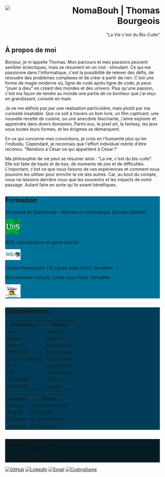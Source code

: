<div>
    <img src="https://avatars.githubusercontent.com/u/92745593?v=4" width="100px" align="left"/>
    <h1 align="right">NomaBouh | Thomas Bourgeois</h1>
    <p align="right">"La Vie c'est du Bis-Cuite"</p>
</div>
<div>
    <h2 align="left">À propos de moi</h2>
    <p>Bonjour, je m'appelle Thomas. Mon parcours et mes passions peuvent sembler éclectiques, mais se résument en un mot : stimulant. Ce qui me passionne dans l'informatique, c'est la possibilité de relever des défis, de résoudre des problèmes complexes et de créer à partir de rien. C'est une forme de magie moderne où, ligne de code après ligne de code, je peux "jouer à dieu" en créant des mondes et des univers. Plus qu'une passion, c'est ma façon de rendre au monde une partie de ce bonheur que j'ai reçu en grandissant, console en main.

Je ne me définis pas par une réalisation particulière, mais plutôt par ma curiosité insatiable. Que ce soit à travers un bon livre, un film captivant, une nouvelle recette de cuisine, ou une anecdote fascinante, j'aime explorer et apprendre dans divers domaines. Parmi eux, le pixel art, la fantasy, les jeux sous toutes leurs formes, et les énigmes se démarquent.

En ce qui concerne mes convictions, je crois en l'humanité plus qu'en l'individu. Cependant, je reconnais que l'effort individuel mérite d'être reconnu. "Rendons à César ce qui appartient à César !"

Ma philosophie de vie peut se résumer ainsi : "La vie, c'est du bis-cuite". Elle est faite de hauts et de bas, de moments de joie et de difficultés. L'important, c'est ce que nous faisons de ces expériences et comment nous pouvons les utiliser pour enrichir la vie des autres. Car, au bout du compte, nous ne laissons derrière nous que les souvenirs et les impacts de notre passage. Autant faire en sorte qu'ils soient bénéfiques.</p>
</div>

<div style="background-color: #007198;">
    <h2 align="left">Formation</h2>
    <p>Université de Sherbrooke - Maîtrise en Informatique (Double diplôme)</p>
    <img src="UDS.png" alt="Université de Sherbrooke" width="50">    
    <p>ISEP, spécialisation en génie logiciel</p>
    <img src="Isep.png" alt="ISEP" width="50">
    <p>Classe Préparatoire TSI, Lycée Jules Ferry, Versailles</p>
    <p>Baccalauréat Français, Lycée Jules Ferry, Versailles</p>
    <img src="LJFV.jpg" alt="JulesFerry" width="50">
</div>

<div style="background-color: #003C57;">
    <h2>Compétences</h2>
    <table>
        <tr>
            <th>Compétence</th>
            <th>Niveau</th>
        </tr>
        <tr>
            <td>Java</td>
            <td>Avancé</td>
        </tr>
        <tr>
            <td>Python</td>
            <td>Avancé</td>
        </tr>
        <tr>
            <td>Node.js</td>
            <td>Intermédiare</td>
        </tr>
        <tr>
            <td>MongoDB</td>
            <td>Intermédiaire</td>
        </tr>
        <tr>
            <td>Godot / GDScript</td>
            <td>Intermédiare</td>
        </tr>
        <tr>
            <td>C++</td>
            <td>Intermédiare</td>
        </tr>
        <tr>
            <td>C#</td>
            <td>Intermédiare</td>
        </tr>
        <tr>
            <td>JavaScript</td>
            <td>Avancé</td>
        </tr>
        <tr>
            <td>RestCRUD</td>
            <td>Avancé</td>
        </tr>
        <!-- Ajoutez d'autres compétences ici -->
    </table>
    <table>
        <tr>
            <th>Langues</th>
            <th>Niveau</th>
        </tr>
        <tr>
            <td>Français</td>
            <td>Langue Maternelle</td>
        </tr>
        <tr>
            <td>Anglais</td>
            <td>B2 Courant</td>
        </tr>
        <tr>
            <td>Espagnol</td>
            <td>B1 Intermédiare</td>
        </tr>
        <tr>
            <td>Japonais</td>
            <td>A1 Débutant</td>
        </tr>
    </table>
</div>

<div style="background-color: #051C24;">
    <h2>Projets en cours</h2>
    <ul>
        <li>Site E-commerce</li>
        <li>Développement d'un jeu vidéo</li>
    </ul>
</div>


[![GitHub](https://img.shields.io/badge/-GitHub-181717?style=for-the-badge&logo=GitHub&logoColor=white)](https://github.com/NomaBouh)
[![LinkedIn](https://img.shields.io/badge/-LinkedIn-0077B5?style=for-the-badge&logo=LinkedIn&logoColor=white)]([lien_vers_votre_profil_LinkedIn](https://www.linkedin.com/in/thomas-bourgeois-318353220/))
[![Email](https://img.shields.io/badge/-Email-D14836?style=for-the-badge&logo=Gmail&logoColor=white)](mailto:work.thomas.bourgeois@gmail.com)
[![CodingGame](https://img.shields.io/badge/-CodingGame-0A0A0A?style=for-the-badge&logo=codingame&logoColor=white)](https://www.codingame.com/profile/808add54536a066540a9d2f937e2d3e70487245)

